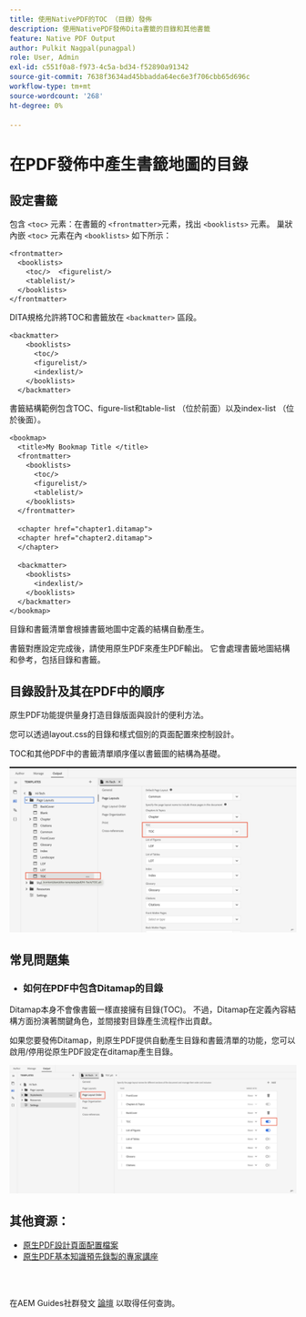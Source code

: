 ```yaml
---
title: 使用NativePDF的TOC （目錄）發佈
description: 使用NativePDF發佈Dita書籤的目錄和其他書籤
feature: Native PDF Output
author: Pulkit Nagpal(punagpal)
role: User, Admin
exl-id: c551f0a8-f973-4c5a-bd34-f52890a91342
source-git-commit: 7638f3634ad45bbadda64ec6e3f706cbb65d696c
workflow-type: tm+mt
source-wordcount: '268'
ht-degree: 0%

---
```


# 在PDF發佈中產生書籤地圖的目錄

## 設定書籤

包含 `<toc>`  元素：在書籤的 `<frontmatter>`元素，找出 `<booklists>` 元素。  巢狀內嵌 `<toc>` 元素在內 `<booklists>` 如下所示：

```
<frontmatter>
  <booklists>
    <toc/>  <figurelist/>
    <tablelist/>
  </booklists>
</frontmatter>
```

DITA規格允許將TOC和書籤放在 `<backmatter>` 區段。


```
<backmatter>
    <booklists>
      <toc/>
      <figurelist/>
      <indexlist/>
    </booklists>
  </backmatter>
```

書籤結構範例包含TOC、figure-list和table-list （位於前面）以及index-list （位於後面）。

```
<bookmap>
  <title>My Bookmap Title </title>
  <frontmatter>
    <booklists>
      <toc/>
      <figurelist/>
      <tablelist/>
    </booklists>
  </frontmatter>

  <chapter href="chapter1.ditamap">
  <chapter href="chapter2.ditamap">
  </chapter>

  <backmatter>
    <booklists>
      <indexlist/>
    </booklists>
  </backmatter>
</bookmap>
```

目錄和書籤清單會根據書籤地圖中定義的結構自動產生。

書籤對應設定完成後，請使用原生PDF來產生PDF輸出。 它會處理書籤地圖結構和參考，包括目錄和書籤。

## 目錄設計及其在PDF中的順序

原生PDF功能提供量身打造目錄版面與設計的便利方法。

您可以透過layout.css的目錄和樣式個別的頁面配置來控制設計。

TOC和其他PDF中的書籤清單順序僅以書籤圖的結構為基礎。

![目錄](../assets/publishing/toc.png)


## 常見問題集

- ### 如何在PDF中包含Ditamap的目錄

Ditamap本身不會像書籤一樣直接擁有目錄(TOC)。 不過，Ditamap在定義內容結構方面扮演著關鍵角色，並間接對目錄產生流程作出貢獻。

如果您要發佈Ditamap，則原生PDF提供自動產生目錄和書籤清單的功能，您可以啟用/停用從原生PDF設定在ditamap產生目錄。

![啟用停用目錄](../assets/publishing/pageorder.png)

## 其他資源：

- [原生PDF設計頁面配置檔案](https://experienceleague.adobe.com/en/docs/experience-manager-guides/using/install-guide/on-prem-ig/output-gen-config/config-native-pdf-publish/design-page-layout)
- [原生PDF基本知識預先錄製的專家講座](https://experienceleague.adobe.com/en/docs/experience-manager-guides/using/knowledge-base/expert-session/native-pdf-publishing-essentials-feb23)

<br>
<br>

在AEM Guides社群發文 [論壇](https://experienceleaguecommunities.adobe.com/t5/experience-manager-guides/ct-p/aem-xml-documentation) 以取得任何查詢。




